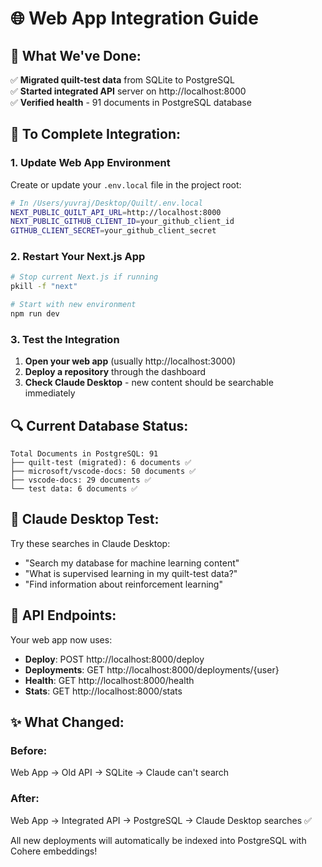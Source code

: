 # 🌐 Web App Integration Guide

## 🎯 **What We've Done:**

✅ **Migrated quilt-test data** from SQLite to PostgreSQL  
✅ **Started integrated API** server on http://localhost:8000  
✅ **Verified health** - 91 documents in PostgreSQL database  

## 🔧 **To Complete Integration:**

### **1. Update Web App Environment**

Create or update your `.env.local` file in the project root:

```bash
# In /Users/yuvraj/Desktop/Quilt/.env.local
NEXT_PUBLIC_QUILT_API_URL=http://localhost:8000
NEXT_PUBLIC_GITHUB_CLIENT_ID=your_github_client_id
GITHUB_CLIENT_SECRET=your_github_client_secret
```

### **2. Restart Your Next.js App**

```bash
# Stop current Next.js if running
pkill -f "next"

# Start with new environment
npm run dev
```

### **3. Test the Integration**

1. **Open your web app** (usually http://localhost:3000)
2. **Deploy a repository** through the dashboard
3. **Check Claude Desktop** - new content should be searchable immediately

## 🔍 **Current Database Status:**

```
Total Documents in PostgreSQL: 91
├── quilt-test (migrated): 6 documents ✅
├── microsoft/vscode-docs: 50 documents ✅  
├── vscode-docs: 29 documents ✅
└── test data: 6 documents ✅
```

## 🤖 **Claude Desktop Test:**

Try these searches in Claude Desktop:
- "Search my database for machine learning content"
- "What is supervised learning in my quilt-test data?"
- "Find information about reinforcement learning"

## 🔧 **API Endpoints:**

Your web app now uses:
- **Deploy**: POST http://localhost:8000/deploy
- **Deployments**: GET http://localhost:8000/deployments/{user}
- **Health**: GET http://localhost:8000/health
- **Stats**: GET http://localhost:8000/stats

## ✨ **What Changed:**

### **Before:**
Web App → Old API → SQLite → Claude can't search

### **After:**
Web App → Integrated API → PostgreSQL → Claude Desktop searches ✅

All new deployments will automatically be indexed into PostgreSQL with Cohere embeddings!
